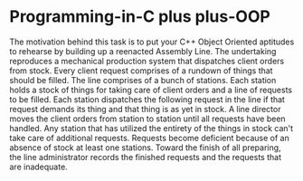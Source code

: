 # Programming-in-C plus plus-OOP
The motivation behind this task is to put your C++ Object Oriented aptitudes to rehearse by building up a reenacted Assembly Line. 
The undertaking reproduces a mechanical production system that dispatches client orders from stock. Every client request comprises of a rundown of things that should be filled. The line comprises of a bunch of stations. Each station holds a stock of things for taking care of client orders and a line of requests to be filled. Each station dispatches the following request in the line if that request demands its thing and that thing is as yet in stock. A line director moves the client orders from station to station until all requests have been handled. Any station that has utilized the entirety of the things in stock can't take care of additional requests. Requests become deficient because of an absence of stock at least one stations. Toward the finish of all preparing, the line administrator records the finished requests and the requests that are inadequate.
